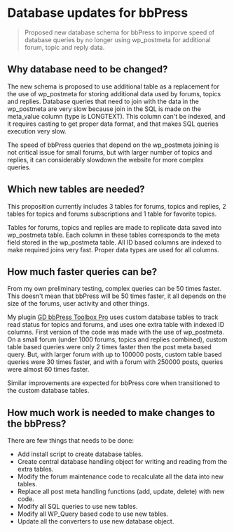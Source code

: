 Database updates for bbPress
============================
> Proposed new database schema for bbPress to imporve speed of database queries by no longer using wp_postmeta for additional forum, topic and reply data.

## Why database need to be changed?

The new schema is proposed to use additional table as a replacement for the use of wp_postmeta for storing additional data used by forums, topics and replies. Database queries that need to join with the data in the wp_postmeta are very slow because join in the SQL is made on the meta_value column (type is LONGTEXT). This column can't be indexed, and it requires casting to get proper data format, and that makes SQL queries execution very slow.

The speed of bbPress queries that depend on the wp_postmeta joining is not critical issue for small forums, but with larger number of topics and replies, it can considerably slowdown the website for more complex queries.

## Which new tables are needed?

This proposition currently includes 3 tables for forums, topics and replies, 2 tables for topics and forums subscriptions and 1 table for favorite topics.

Tables for forums, topics and replies are made to replicate data saved into wp_postmeta table. Each column in these tables corresponds to the meta field stored in the wp_postmeta table. All ID based columns are indexed to make required joins very fast. Proper data types are used for all columns.

## How much faster queries can be?

From my own preliminary testing, complex queries can be 50 times faster. This doesn't mean that bbPress will be 50 times faster, it all depends on the size of the forums, user activity and other things.

My plugin [GD bbPress Toolbox Pro](https://plugins.dev4press.com/gd-bbpress-toolbox/) uses custom database tables to track read status for topics and forums, and uses one extra table with indexed ID columns. First version of the code was made with the use of wp_postmeta. On a small forum (under 1000 forums, topics and replies combined), custom table based queries were only 2 times faster then the post meta based query. But, with larger forum with up to 100000 posts, custom table based queries were 30 times faster, and with a forum with 250000 posts, queries were almost 60 times faster.

Similar improvements are expected for bbPress core when transitioned to the custom database tables.

## How much work is needed to make changes to the bbPress?

There are few things that needs to be done:

* Add install script to create database tables.
* Create central database handling object for writing and reading from the extra tables.
* Modify the forum maintenance code to recalculate all the data into new tables.
* Replace all post meta handling functions (add, update, delete) with new code.
* Modify all SQL queries to use new tables.
* Modify all WP_Query based code to use new tables.
* Update all the converters to use new database object.

